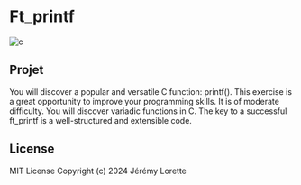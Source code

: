# Ft_printf

![c](https://img.shields.io/badge/language-C-white)

## Projet

You will discover a popular and versatile C function: printf(). This exercise is a great opportunity to improve your programming skills. It is of moderate difficulty.
You will discover variadic functions in C.
The key to a successful ft_printf is a well-structured and extensible code.

## License

MIT License
Copyright (c) 2024 Jérémy Lorette